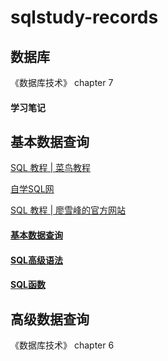 # sqlstudy-records

数据库
---
《数据库技术》 chapter 7

#### 学习笔记

基本数据查询
---

[SQL 教程 | 菜鸟教程](https://www.runoob.com/sql/sql-tutorial.html)

[自学SQL网](http://xuesql.cn/)

[SQL 教程 | 廖雪峰的官方网站](https://www.liaoxuefeng.com/wiki/1177760294764384)

#### [基本数据查询](https://github.com/penny-glo/sqlstudy-records/blob/main/%E5%9F%BA%E6%9C%AC%E6%95%B0%E6%8D%AE%E6%9F%A5%E8%AF%A2.md)

#### [SQL高级语法](https://github.com/penny-glo/sqlstudy-records/blob/main/SQL%E9%AB%98%E7%BA%A7%E8%AF%AD%E6%B3%95.md)

#### [SQL函数](https://github.com/penny-glo/sqlstudy-records/blob/main/SQL%E5%87%BD%E6%95%B0.md)

高级数据查询
---
《数据库技术》 chapter 6
